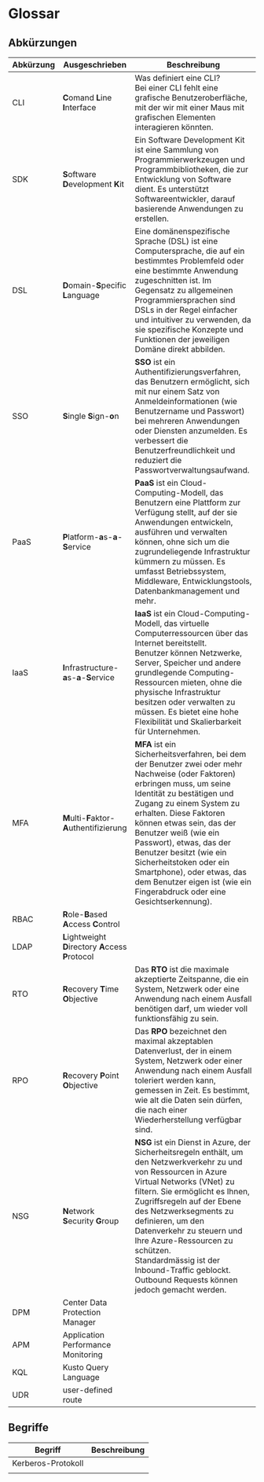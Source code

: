 # Glossar


## Abkürzungen

| Abkürzung | Ausgeschrieben                                        | Beschreibung                                                                                                                                                                                                                                                                                                                                                                                                                                         |
| --------- | ----------------------------------------------------- | ---------------------------------------------------------------------------------------------------------------------------------------------------------------------------------------------------------------------------------------------------------------------------------------------------------------------------------------------------------------------------------------------------------------------------------------------------- |
| CLI       | **C**omand **L**ine **I**nterface                     | Was definiert eine CLI? <br> Bei einer CLI fehlt eine grafische Benutzeroberfläche, mit der wir mit einer Maus mit grafischen Elementen interagieren könnten.                                                                                                                                                                                                                                                                                        |
| SDK       | **S**oftware **D**evelopment **K**it                  | Ein Software Development Kit ist eine Sammlung von Programmierwerkzeugen und Programmbibliotheken, die zur Entwicklung von Software dient. Es unterstützt Softwareentwickler, darauf basierende Anwendungen zu erstellen.                                                                                                                                                                                                                            |
| DSL       | **D**omain-**S**pecific **L**anguage                  | Eine domänenspezifische Sprache (DSL) ist eine Computersprache, die auf ein bestimmtes Problemfeld oder eine bestimmte Anwendung zugeschnitten ist. Im Gegensatz zu allgemeinen Programmiersprachen sind DSLs in der Regel einfacher und intuitiver zu verwenden, da sie spezifische Konzepte und Funktionen der jeweiligen Domäne direkt abbilden.                                                                                                  |
| SSO       | **S**ingle **S**ign-**o**n                            | **SSO** ist ein Authentifizierungsverfahren, das Benutzern ermöglicht, sich mit nur einem Satz von Anmeldeinformationen (wie Benutzername und Passwort) bei mehreren Anwendungen oder Diensten anzumelden. Es verbessert die Benutzerfreundlichkeit und reduziert die Passwortverwaltungsaufwand.                                                                                                                                                    |
| PaaS      | **P**latform-**a**s-**a**-**S**ervice                 | **PaaS** ist ein Cloud-Computing-Modell, das Benutzern eine Plattform zur Verfügung stellt, auf der sie Anwendungen entwickeln, ausführen und verwalten können, ohne sich um die zugrundeliegende Infrastruktur kümmern zu müssen. Es umfasst Betriebssystem, Middleware, Entwicklungstools, Datenbankmanagement und mehr.                                                                                                                           |
| IaaS      | **I**nfrastructure-**a**s-**a**-**S**ervice           | **IaaS** ist ein Cloud-Computing-Modell, das virtuelle Computerressourcen über das Internet bereitstellt. <br>Benutzer können Netzwerke, Server, Speicher und andere grundlegende Computing-Ressourcen mieten, ohne die physische Infrastruktur besitzen oder verwalten zu müssen. Es bietet eine hohe Flexibilität und Skalierbarkeit für Unternehmen.                                                                                              |
| MFA       | **M**ulti-**F**aktor-**A**uthentifizierung            | **MFA** ist ein Sicherheitsverfahren, bei dem der Benutzer zwei oder mehr Nachweise (oder Faktoren) erbringen muss, um seine Identität zu bestätigen und Zugang zu einem System zu erhalten. Diese Faktoren können etwas sein, das der Benutzer weiß (wie ein Passwort), etwas, das der Benutzer besitzt (wie ein Sicherheitstoken oder ein Smartphone), oder etwas, das dem Benutzer eigen ist (wie ein Fingerabdruck oder eine Gesichtserkennung). |
| RBAC      | **R**ole-**B**ased **A**ccess **C**ontrol             |                                                                                                                                                                                                                                                                                                                                                                                                                                                      |
| LDAP      | **L**ightweight **D**irectory **A**ccess **P**rotocol |                                                                                                                                                                                                                                                                                                                                                                                                                                                      |
| RTO       | **R**ecovery **T**ime **O**bjective                   | Das **RTO** ist die maximale akzeptierte Zeitspanne, die ein System, Netzwerk oder eine Anwendung nach einem Ausfall benötigen darf, um wieder voll funktionsfähig zu sein.                                                                                                                                                                                                                                                                          |
| RPO       | **R**ecovery **P**oint **O**bjective                  | Das **RPO** bezeichnet den maximal akzeptablen Datenverlust, der in einem System, Netzwerk oder einer Anwendung nach einem Ausfall toleriert werden kann, gemessen in Zeit. Es bestimmt, wie alt die Daten sein dürfen, die nach einer Wiederherstellung verfügbar sind.                                                                                                                                                                             |
| NSG       | **N**etwork **S**ecurity **G**roup                    | **NSG** ist ein Dienst in Azure, der Sicherheitsregeln enthält, um den Netzwerkverkehr zu und von Ressourcen in Azure Virtual Networks (VNet) zu filtern. Sie ermöglicht es Ihnen, Zugriffsregeln auf der Ebene des Netzwerksegments zu definieren, um den Datenverkehr zu steuern und Ihre Azure-Ressourcen zu schützen.<br>Standardmässig ist der Inbound-Traffic geblockt. Outbound Requests können jedoch gemacht werden.                        |
| DPM       | Center Data Protection Manager                        |                                                                                                                                                                                                                                                                                                                                                                                                                                                      |
| APM       | Application Performance Monitoring                    |                                                                                                                                                                                                                                                                                                                                                                                                                                                      |
| KQL       | Kusto Query Language                                  |                                                                                                                                                                                                                                                                                                                                                                                                                                                      |
| UDR       | user-defined route                                    |                                                                                                                                                                                                                                                                                                                                                                                                                                                      |

## Begriffe


| Begriff            | Beschreibung |
| ------------------ | ------------ |
| Kerberos-Protokoll |              |
|                    |              |

